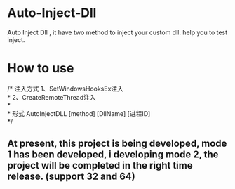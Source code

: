 # Auto-Inject-Dll
Auto Inject Dll , it have two method to inject your custom dll. help you to test inject.

# How to use

/* 注入方式 1、SetWindowsHooksEx注入  
 \*          2、CreateRemoteThread注入  
 \*  
 \* 形式 AutoInjectDLL [method] [DllName] [进程ID]  
 */  

## At present, this project is being developed, mode 1 has been developed, i developing mode 2, the project will be completed in the right time release. (support 32 and 64)
